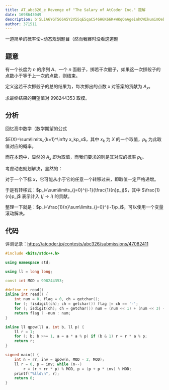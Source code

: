 ```yaml
---
title: AT_abc326_e Revenge of "The Salary of AtCoder Inc." 题解
date: 1698643049
description: b'5LiA6YGT566A5Y2V55qE5qaC546H6K66K+WKqOaAgeinhOWIkumimOebru+8iOeEtuiAjOaIkei1m+aXtuayoeeci+i/memBk+mimAoKIyMg6aKY5oSPCgrmnInkuIDkuKrplb/luqbkuLogJG4kIOeahOW6j+WIlyAkQSTjgIHkuIDkuKogJG4kIOmdoumqsOWtkO+8jOaOt+iLpeW5suasoemqsOWtkO+8jOWmguaenOi/meS4gOasoeaOt+mqsOWtkOeahOeCueaVsOWwj+S6juetieS6juS4iuS4gOasoeeahOeCueaVsO+8jOWImee7k+adn+OAggoK5a6a5LmJ6L+Z6Iul5bmy5qyh5o636aqw5a2Q55qE5oC755qE57uT5p6c5Li677yM5q+P5qyh5o635Ye655qE54K55pWwICR4JCA='
author: 371511
---
```


一道简单的概率论+动态规划题目（然而我赛时没看这道题

## 题意

有一个长度为 $n$ 的序列 $A$、一个 $n$ 面骰子，掷若干次骰子，如果这一次掷骰子的点数小于等于上一次的点数，则结束。

定义这若干次掷骰子的总的结果为，每次掷出的点数 $x$ 对答案的贡献为 $A_x$。

求最终结果的期望值对 $998244353$ 取模。

## 分析

回忆高中数学（数学期望的公式

$E(X)=\sum\limits_{k=1}^\infty x_kp_x$，其中 $x_k$ 为 $X$ 的一个取值，$p_k$ 为此取值对应的概率。

而在本题中，显然的 $A_x$ 即为取值，而我们要求的则是其对应的概率 $p_k$。

考虑动态规划解决，显然的：

对于一个下标 $x$，它可能从小于它的任意一个转移过来，即取值一定严格递增。

于是有转移式：$p_i=\sum\limits_{j=0}^{i-1}(\frac{1}{n}p_j)$，其中 $\frac{1}{n}p_j$ 表示计入 $(j\to i)$ 的贡献。

整理一下就是：$p_i=\frac{1}{n}\sum\limits_{j=0}^{i-1}p_i$，可以使用一个变量滚动解决。

## 代码

评测记录：<https://atcoder.jp/contests/abc326/submissions/47082411>

```cpp
#include <bits/stdc++.h>

using namespace std;

using ll = long long;

const int MOD = 998244353;

#define rr read()
inline int read() {
    int num = 0, flag = 0, ch = getchar();
    for (; !isdigit(ch); ch = getchar()) flag |= ch == '-';
    for (; isdigit(ch); ch = getchar()) num = (num << 1) + (num << 3) + ch - '0';
    return flag ? -num : num;
}

inline ll qpow(ll a, int b, ll p) {
    ll r = 1;
    for (; b; b >>= 1, a = a * a % p) if (b & 1) r = r * a % p;
    return r;
}

signed main() {
    int n = rr, inv = qpow(n, MOD - 2, MOD);
    ll r = 0, p = inv; while (n--)
        r = (r + rr * p) % MOD, p = (p + p * inv) % MOD;
    printf("%lld\n", r);
    return 0;
}
```

